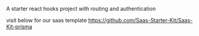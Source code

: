 A starter react hooks project with routing and authentication

visit below for our saas template 
https://github.com/Saas-Starter-Kit/Saas-Kit-prisma

